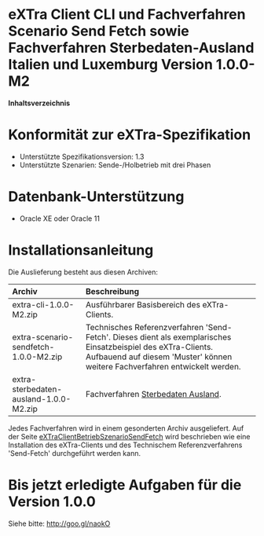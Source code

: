 # eXTra Client CLI und Fachverfahren Scenario Send Fetch sowie Fachverfahren Sterbedaten-Ausland Italien und Luxemburg Version 1.0.0-M2 #

**Inhaltsverzeichnis**


# Konformität zur eXTra-Spezifikation #
  * Unterstützte Spezifikationsversion: 1.3
  * Unterstützte Szenarien: Sende-/Holbetrieb mit drei Phasen

# Datenbank-Unterstützung #
  * Oracle XE oder Oracle 11

# Installationsanleitung #

Die Auslieferung besteht aus diesen Archiven:

| **Archiv** | **Beschreibung** |
|:-----------|:-----------------|
| extra-cli-1.0.0-M2.zip | Ausführbarer Basisbereich des eXTra-Clients. |
| extra-scenario-sendfetch-1.0.0-M2.zip | Technisches Referenzverfahren 'Send-Fetch'. Dieses dient als exemplarisches Einsatzbeispiel des eXTra-Clients. Aufbauend auf diesem 'Muster' können weitere Fachverfahren entwickelt werden. |
| extra-sterbedaten-ausland-1.0.0-M2.zip | Fachverfahren [Sterbedaten Ausland](eXTraSterbedatenVerfahren.md). |

Jedes Fachverfahren wird in einem gesonderten Archiv ausgeliefert.
Auf der Seite [eXTraClientBetriebSzenarioSendFetch](eXTraClientBetriebSzenarioSendFetch.md) wird beschrieben wie eine Installation des eXTra-Clients und des Technischem Referenzverfahrens 'Send-Fetch' durchgeführt werden kann.

# Bis jetzt erledigte Aufgaben für die Version 1.0.0 #
Siehe bitte: http://goo.gl/naokO